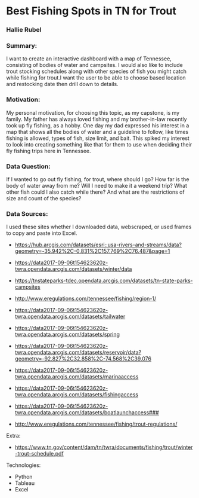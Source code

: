 # Best Fishing Spots in TN for Trout


### Hallie Rubel


### Summary:

I want to create an interactive dashboard with a map of Tennessee, consisting of bodies of water and campsites. I would also like to include trout stocking schedules along with other species of fish you might catch while fishing for trout.I want the user to be able to choose based location and restocking date then drill down to details.


### Motivation:

My personal motivation, for choosing this topic, as my capstone, is my family. My father has always loved fishing and my brother-in-law recently took up fly fishing, as a hobby. One day my dad expressed his interest in a map that shows
all the bodies of water and a guideline to follow, like times fishing is allowed, types of fish, size limit, and bait. This spiked my interest to look into creating something like that for them to use when deciding their fly fishing trips here in Tennessee.


### Data Question:

If I wanted to go out fly fishing, for trout, where should I go? How far is the body of water away from me? Will I need to make it a weekend trip? What other fish could I also catch while there? And what are the restrictions of size and count of the species?


### Data Sources:


I used these sites whether I downloaded data, webscraped, or used frames to copy and paste into Excel.

- https://hub.arcgis.com/datasets/esri::usa-rivers-and-streams/data?geometry=-35.942%2C-0.831%2C157.769%2C76.487&page=1

- https://data2017-09-06t154623620z-twra.opendata.arcgis.com/datasets/winter/data

- https://tnstateparks-tdec.opendata.arcgis.com/datasets/tn-state-parks-campsites

- http://www.eregulations.com/tennessee/fishing/region-1/

- https://data2017-09-06t154623620z-twra.opendata.arcgis.com/datasets/tailwater
 
- https://data2017-09-06t154623620z-twra.opendata.arcgis.com/datasets/spring
  
- https://data2017-09-06t154623620z-twra.opendata.arcgis.com/datasets/reservoir/data?geometry=-92.827%2C32.858%2C-74.568%2C39.076 

- https://data2017-09-06t154623620z-twra.opendata.arcgis.com/datasets/marinaaccess

- https://data2017-09-06t154623620z-twra.opendata.arcgis.com/datasets/fishingaccess

- https://data2017-09-06t154623620z-twra.opendata.arcgis.com/datasets/boatlaunchaccess### 

- http://www.eregulations.com/tennessee/fishing/trout-regulations/

Extra:

- https://www.tn.gov/content/dam/tn/twra/documents/fishing/trout/winter-trout-schedule.pdf


Technologies:


 - Python
 - Tableau
 - Excel
